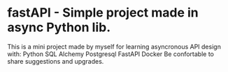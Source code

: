 # fastAPI - Simple project made in async Python lib.

This is a mini project made by myself for learning asyncronous API design with:
Python
SQL Alchemy
Postgresql
FastAPI
Docker
Be confortable to share suggestions and upgrades.
